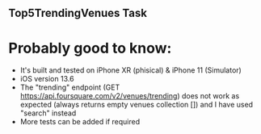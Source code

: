 ## Top5TrendingVenues Task
# Probably good to know:
- It's built and tested on iPhone XR (phisical) & iPhone 11 (Simulator)
- iOS version 13.6
- The "trending" endpoint (GET https://api.foursquare.com/v2/venues/trending) does not work as expected (always returns empty venues collection []) and I have used "search" instead
- More tests can be added if required
